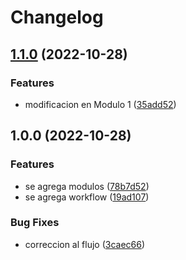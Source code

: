 # Changelog

## [1.1.0](https://github.com/dev-kess/demo-release-2/compare/demo-release-v1.0.0...demo-release-v1.1.0) (2022-10-28)


### Features

* modificacion en Modulo 1 ([35add52](https://github.com/dev-kess/demo-release-2/commit/35add528fd209680eb932543dbb67a7f8d39d8a2))

## 1.0.0 (2022-10-28)


### Features

* se agrega modulos ([78b7d52](https://github.com/dev-kess/demo-release-2/commit/78b7d52056647d8066d93fe1f72fab59c7a8361d))
* se agrega workflow ([19ad107](https://github.com/dev-kess/demo-release-2/commit/19ad1075f61644cc4e62664f0177136101f341d6))


### Bug Fixes

* correccion al flujo ([3caec66](https://github.com/dev-kess/demo-release-2/commit/3caec667606a32e676e91becf2bb29327b01e56d))

